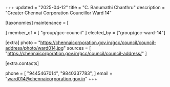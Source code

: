 +++
updated = "2025-04-12"
title = "C. Banumathi Chanthru"
description = "Greater Chennai Corporation Councillor Ward 14"

[taxonomies]
maintenance = [

]
member_of = [
    "group/gcc-council"
]
elected_by = ["group/gcc-ward-14"]

[extra]
photo = "https://chennaicorporation.gov.in/gcc/council/council-address/photo/ward014.jpg"
sources = [
    "https://chennaicorporation.gov.in/gcc/council/council-address/"
]

[extra.contacts]

phone = [
    "9445467014",
    "9840337783",
    ]
email = "ward014@chennaicorporation.gov.in"
+++

